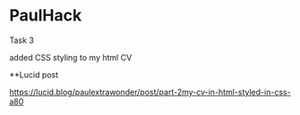# PaulHack
<p>Task 3
 <p> added CSS styling to my html CV
  

**Lucid post 


https://lucid.blog/paulextrawonder/post/part-2my-cv-in-html-styled-in-css-a80
 
 
